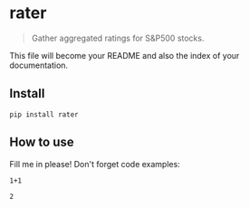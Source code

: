 # rater
> Gather aggregated ratings for S&P500 stocks.


This file will become your README and also the index of your documentation.

## Install

`pip install rater`

## How to use

Fill me in please! Don't forget code examples:

```
1+1
```




    2


